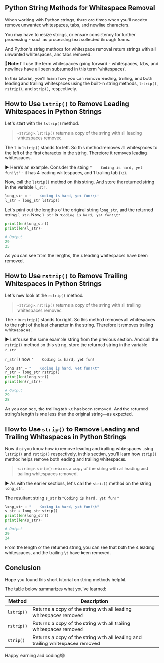 ## Python String Methods for Whitespace Removal

When working with Python strings, there are times when you'll need to remove unwanted whitespaces, tabs, and newline characters.

You may have to resize strings, or ensure consistency for further processing - such as processing text collected through forms.

And Python's string methods for whitespace removal return strings with all unwanted whitespaces, and tabs removed.

📑**Note**: I'll use the term whitespaces going forward - whitespaces, tabs, and newlines have all been subsumed in this term 'whitespaces'.

In this tutorial, you'll learn how you can remove leading, trailing, and both leading and trailing whitespaces using the built-in string methods, `lstrip()`, `rstrip()`, and `strip()`, respectively.

## How to Use `lstrip()` to Remove Leading Whitespaces in Python Strings

Let's start with the `lstrip()` method.

> `<string>.lstrip()` returns a copy of the string with all leading whitespaces removed.

The `l` in `lstrip()` stands for left. So this method removes all whitespaces to the left of the first character in the string.
Therefore it removes leading whitespaces.

▶ Here's an example.
Consider the string `"    Coding is hard, yet fun!\t"`  - it has 4 leading whitespaces, and 1 trailing tab (`\t`).

Now, call the `lstrip()` method on this string. And store the returned string in the variable `l_str`.
```py
long_str = "    Coding is hard, yet fun!\t"
l_str = long_str.lstrip()
```
Let's print out the lengths of the original string `long_str`, and the returned string `l_str`.
Now, `l_str` is `"Coding is hard, yet fun!\t"`

```py
print(len(long_str))
print(len(l_str))

# Output
29
25
```
As you can see from the lengths, the 4 leading whitespaces have been removed.

## How to Use `rstrip()` to Remove Trailing Whitespaces in Python Strings

Let's now look at the `rstrip()` method.

>`<string>.rstrip()` returns a copy of the string with all trailing whitespaces removed.

The `r` in `rstrip()` stands for right. So this method removes all whitespaces to the right of the last character in the string.
Therefore it removes trailing whitespaces.

▶ Let's use the same example string from the previous section. And call the `rstrip()` method on this string, store the returned string in the variable `r_str`.

`r_str` is now `"    Coding is hard, yet fun!`

```py
long_str = "    Coding is hard, yet fun!\t"
r_str = long_str.rstrip()
print(len(long_str))
print(len(r_str))

# Output
29
28
```
As you can see, the trailing tab `\t` has been removed. And the returned string's length is one less than the original string—as expected.

## How to Use `strip()` to Remove Leading and Trailing Whitespaces in Python Strings
Now that you know how to remove leading and trailing whitespaces using `lstrip()` and `rstrip()` respectively, in this section, you'll learn how `strip()` method helps remove both leading and trailing whitespaces.

> `<string>.strip()` returns a copy of the string with all leading and trailing whitespaces removed.

▶ As with the earlier sections, let's call the `strip()` method on the string `long_str`.

The resultant string `s_str` is `"Coding is hard, yet fun!"`

```py
long_str = "    Coding is hard, yet fun!\t"
s_str = long_str.strip()
print(len(long_str))
print(len(s_str))

# Output
29
24
```
From the length of the returned string, you can see that both the 4 leading whitespaces, and the trailing `\t` have been removed.

## Conclusion
Hope you found this short tutorial on string methods helpful.

The table below summarizes what you've learned:

|Method|Description|
|---|----|
|`lstrip()`| Returns a copy of the string with all leading whitespaces removed|
|`rstrip()`| Returns a copy of the string with all trailing whitespaces removed|
|`strip()`| Returns a copy of the string with all leading and trailing whitespaces removed|

Happy learning and coding!😄